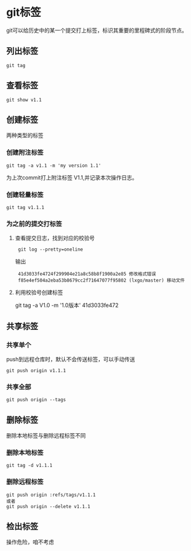 # git标签

git可以给历史中的某一个提交打上标签，标识其重要的里程碑式的阶段节点。

## 列出标签

    git tag

## 查看标签

    git show v1.1

## 创建标签

两种类型的标签

### 创建附注标签

    git tag -a v1.1 -m 'my version 1.1'

为上次commit打上附注标签 V1.1,并记录本次操作日志。

### 创建轻量标签

    git tag v1.1.1

### 为之前的提交打标签

1. 查看提交日志，找到对应的校验号

        git log --pretty=oneline

    输出

        41d3033fe4724f299904e21a8c58b8f1900a2e85 修改格式错误
        f85e4ef504a2eba53b8679cc2f71647077f95802 (lxgo/master) 移动文件

2. 利用校验号创建标签

    git tag -a V1.0 -m '1.0版本' 41d3033fe472

## 共享标签

### 共享单个

push到远程仓库时，默认不会传送标签，可以手动传送

    git push origin v1.1.1

### 共享全部

    git push origin --tags

## 删除标签

删除本地标签与删除远程标签不同

### 删除本地标签

    git tag -d v1.1.1

### 删除远程标签

    git push origin :refs/tags/v1.1.1
    或者
    git push origin --delete v1.1.1

## 检出标签

操作危险，咱不考虑
